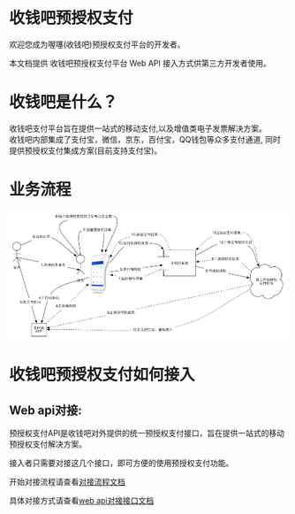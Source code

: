 # 收钱吧预授权支付

欢迎您成为喔噻\(收钱吧\)预授权支付平台的开发者。

本文档提供 收钱吧预授权支付平台 Web API 接入方式供第三方开发者使用。

# 收钱吧是什么？

收钱吧支付平台旨在提供一站式的移动支付,以及增值类电子发票解决方案。  
收钱吧内部集成了支付宝，微信，京东，百付宝，QQ钱包等众多支付通道, 同时提供预授权支付集成方案\(目前支持支付宝\)。

# 业务流程

![](/zh-cn/img/pre-auth.png)



# 收钱吧预授权支付如何接入

## Web api对接:

预授权支付API是收钱吧对外提供的统一预授权支付接口，旨在提供一站式的移动预授权支付解决方案。

接入者只需要对接这几个接口，即可方便的使用预授权支付功能。

开始对接流程请查看[对接流程文档](/api/apiflow.md)

具体对接方式请查看[web api对接接口文档](/api/43-jie-kou-lie-biao.md)

